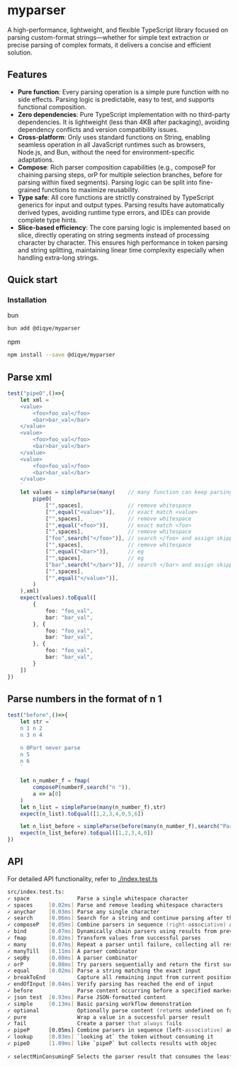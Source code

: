 # myparser
A high-performance, lightweight, and flexible TypeScript library focused on parsing custom-format strings—whether for simple text extraction or precise parsing of complex formats, it delivers a concise and efficient solution.

## Features

- **Pure function**: Every parsing operation is a simple pure function with no side effects. Parsing logic is predictable, easy to test, and supports functional composition.
- **Zero dependencies**: Pure TypeScript implementation with no third-party dependencies. It is lightweight (less than 4KB after packaging), avoiding dependency conflicts and version compatibility issues.
- **Cross-platform**: Only uses standard functions on String, enabling seamless operation in all JavaScript runtimes such as browsers, Node.js, and Bun, without the need for environment-specific adaptations.
- **Compose**: Rich parser composition capabilities (e.g., composeP for chaining parsing steps, orP for multiple selection branches, before for parsing within fixed segments). Parsing logic can be split into fine-grained functions to maximize reusability.
- **Type safe**: All core functions are strictly constrained by TypeScript generics for input and output types. Parsing results have automatically derived types, avoiding runtime type errors, and IDEs can provide complete type hints.
- **Slice-based efficiency**: The core parsing logic is implemented based on slice, directly operating on string segments instead of processing character by character. This ensures high performance in token parsing and string splitting, maintaining linear time complexity especially when handling extra-long strings.


## Quick start

### Installation

bun
```zsh
bun add @diqye/myparser
```
npm
```zsh
npm install --save @diqye/myparser
```
## Parse xml
```typescript
test("pipeO",()=>{
    let xml = `
    <value>
        <foo>foo_val</foo>
        <bar>bar_val</bar>
    </value>
    <value>
        <foo>foo_val</foo>
        <bar>bar_val</bar>
    </value>
    <value>
        <foo>foo_val</foo>
        <bar>bar_val</bar>
    </value>
    `
    let values = simpleParse(many(    // many function can keep parsing until failure, assemble results into a list
        pipeO(
            ["",spaces],              // remove whitespace
            ["",equal("<value>")],    // exact match <value>
            ["",spaces],              // remove whitespace
            ["",equal("<foo>")],      // exact match <foo>
            ["",spaces],              // remove whitespace 
            ["foo",search("</foo>")], // search </foo> and assign skipped content to foo property of result object
            ["",spaces],              // remove whitespace 
            ["",equal("<bar>")],      // eg
            ["",spaces],              // eg
            ["bar",search("</bar>")], // search </bar> and assign skipped content to bar property of result object
            ["",spaces], 
            ["",equal("</value>")],
        )
    ),xml)
    expect(values).toEqual([
        {
            foo: "foo_val",
            bar: "bar_val",
        }, {
            foo: "foo_val",
            bar: "bar_val",
        }, {
            foo: "foo_val",
            bar: "bar_val",
        }
    ])
})
```
## Parse numbers in the format of n 1

```typescript
test("before",()=>{
    let str =`
    n 1 n 2 
    n 3 n 4

    n 0Part never parse
    n 5
    n 6
    `
    
    let n_number_f = fmap(
        composeP(numberF,search("n ")),
        a => a[0]
    )
    let n_list = simpleParse(many(n_number_f),str)
    expect(n_list).toEqual([1,2,3,4,0,5,6])

    let n_list_before = simpleParse(before(many(n_number_f),search("Part never parse")),str)
    expect(n_list_before).toEqual([1,2,3,4,0])
})
```

## API
For detailed API functionality, refer to [./index.test.ts](src/index.test.ts)

```zsh
src/index.test.ts:
✓ space               Parse a single whitespace character          
✓ spaces     [0.02ms] Parse and remove leading whitespace characters
✓ anychar    [0.03ms] Parse any single character                   
✓ search     [0.06ms] Search for a string and continue parsing after the match
✓ composeP   [0.05ms] Combine parsers in sequence (right-associative) and return a result tuple
✓ bind       [0.07ms] Dynamically chain parsers using results from previous steps
✓ fmap       [0.02ms] Transform values from successful parses      
✓ many       [0.07ms] Repeat a parser until failure, collecting all results
✓ manyTill   [0.11ms] A parser combinator                          
✓ sepBy      [0.08ms] A parser combinator                          
✓ orP        [0.08ms] Try parsers sequentially and return the first success
✓ equal      [0.02ms] Parse a string matching the exact input      
✓ breakToEnd          Capture all remaining input from current position
✓ endOfInput [0.04ms] Verify parsing has reached the end of input  
✓ before              Parse content occurring before a specified marker
✓ json test  [0.93ms] Parse JSON-formatted content                 
✓ simple     [0.13ms] Basic parsing workflow demonstration         
✓ optional            Optionally parse content (returns undefined on failure)
✓ pure                Wrap a value in a successful parser result   
✓ fail                Create a parser that always fails            
✓ pipeP      [0.05ms] Combine parsers in sequence (left-associative) and return a result tuple
✓ lookup     [0.03ms] `looking at` the token without consuming it  
✓ pipeO      [1.09ms] like `pipeP` but collects results with objec 
                                             
✓ selectMinConsumingF Selects the parser result that consumes the least tokens
```